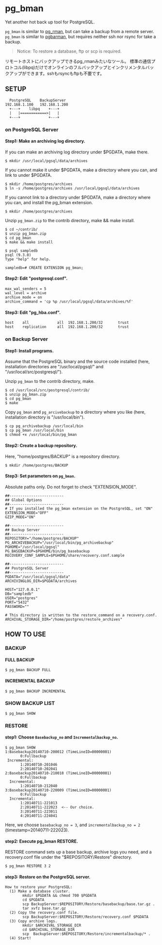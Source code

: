 pg_bman
=======

Yet another hot back up tool for PostgreSQL. 


`pg_bman` is similar to [pg_rman](http://sourceforge.net/projects/pg-rman/), but can take a backup from a remote server.
`pg_bman` is similar to [pgbarman](http://www.pgbarman.org/), but requires neither ssh nor rsync for take a backup.

>Notice: To restore a database, ftp or scp is required.

リモートホストにバックアップできるpg_rmanみたいなツール。
標準の通信プロトコル(libpq)だけでオンラインのフルバックアップとインクリメンタルバックアップができます。sshもrsyncもftpも不要です。

## SETUP

      PostgreSQL    BackupServer
    192.168.1.100   192.168.1.200
      +---+    libpq    +---+
      |   |============>|   |
      +---+             +---+


### on PostgreSQL Server

#### Step1: Make an archiving log directory.

If you can make an archiving log directory under $PGDATA, make there.

    $ mkdir /usr/local/pgsql/data/archives

If you cannot make it under $PGDATA, make a directory where you can, and link to under $PGDATA.

    $ mkdir /home/postgres/archives
    $ ln -s /home/postgres/archives /usr/local/pgsql/data/archives

If you cannot link to a directory under $PGDATA, make a directory where you can, and install the pg_bman extension.

    $ mkdir /home/postgres/archives

Unzip `pg_bman.zip` to the contrib directory, make && make install.

    $ cd ~/contrib/
    $ unzip pg_bman.zip
    $ cd pg_bman
    $ make && make install
    
    $ psql sampledb
    psql (9.3.0)
    Type "help" for help.
    
    sampledb=# CREATE EXTENSION pg_bman;

#### Step2: Edit "postgresql.conf".

    max_wal_senders = 5
    wal_level = archive
    archive_mode = on
    archive_command = 'cp %p /usr/local/pgsql/data/archives/%f'

#### Step3: Edit "pg_hba.conf".

    host    all             all  192.168.1.200/32       trust
    host    replication     all  192.168.1.200/32       trust

### on Backup Server

#### Step1: Install programs.
Assume that the PostgreSQL binary and the source code installed (here, installation directories are "/usr/local/pgsql/" and "/usr/local/src/postgresql/").

Unzip `pg_bman` to the contrib directory, make.

    $ cd /usr/local/src/postgresql/contrib/
    $ unzip pg_bman.zip
    $ cd pg_bman
    $ make

Copy `pg_bman` and `pg_arcivebackup` to a directory where you like (here, installation directory is "/usr/local/bin").

    $ cp pg_archivebackup /usr/local/bin
    $ cp pg_bman /usr/local/bin
    $ chmod +x /usr/local/bin/pg_bman

#### Step2: Create a backup repository.
Here, "home/postgres/BACKUP" is a repository directory.

    $ mkdir /home/postgres/BACKUP

#### Step3: Set parameters on `pg_bman`.
Absolute paths only. Do not forget to check "EXTENSION_MODE".

    ##-------------------------
    ## Global Options
    ##-------------------------
    # If you installed the pg_bman extension on the PostgreSQL, set "ON"
    EXTENSION_MODE="OFF"
    GZIP_MODE="ON"

    ##-------------------------
    ## Backup Server 
    ##-------------------------
    REPOSITORY="/home/postgres/BACKUP"
    PG_ARCHIVEBACKUP="/usr/local/bin/pg_archivebackup"
    PGHOME="/usr/local/pgsql"
    PG_BASEBACKUP=$PGHOME/bin/pg_basebackup
    RECOVERY_CONF_SAMPLE=$PGHOME/share/recovery.conf.sample
    
    ##-------------------------
    ## PostgreSQL Server
    ##-------------------------
    PGDATA="/usr/local/pgsql/data"
    ARCHIVINGLOG_DIR=$PGDATA/archives
    
    HOST="127.0.0.1"
    DB="sampledb"
    USER="postgres"
    PORT="5432"
    PASSWORD=""

    # This directory is written to the restore_command on a recovery.conf.
    ARCHIVAL_STORAGE_DIR="/home/postgres/restore_archives"


## HOW TO USE

### BACKUP
#### FULL BACKUP

    $ pg_bman BACKUP FULL

#### INCREMENTAL BACKUP

    $ pg_bman BACKUP INCREMENTAL

### SHOW BACKUP LIST

    $ pg_bman SHOW

### RESTORE

#### step1: Choose `Basebackup_no` and `Incrementalbackup_no`.

    $ pg_bman SHOW
    1:Basebackup20140710-200012 (TimeLineID=00000001)
           0:Fullbackup
     Incremental:
           1:20140710-201046
           2:20140710-202041
    2:Basebackup20140710-210018 (TimeLineID=00000001)
           0:Fullbackup
      Incremental:
           1:20140710-212040
    3:Basebackup20140710-220009 (TimeLineID=00000001)
           0:Fullbackup
      Incremental:
           1:20140711-221013
           2:20140711-222023  <-- Our choice.
           3:20140711-223011
           4:20140711-224041

Here, we choose `basebackup_no = 3`, and `incrementalbackup_no = 2` (timestamp=20140711-222023).

#### step2: Execute pg_bman RESTORE.

RESTORE command sets up a base backup, archive logs you need, and a recovery.conf file under the "$REPOSITORY/Restore" directory.

    $ pg_bman RESTORE 3 2

#### step3: Restore on the PostgreSQL server.

    How to restore your PostgreSQL:
      (1) Make a database cluster.
            mkdir $PGDATA && chmod 700 $PGDATA
            cd $PGDATA
            scp BackupServer:$REPOSITORY/Restore/basebackup/base.tar.gz .
            tar xvfz base.tar.gz
      (2) Copy the recovery.conf file.
            scp BackupServer:$REPOSITORY/Restore/recovery.conf $PGDATA
      (3) Copy archive logs.
            mkdir $ARCHIVAL_STORAGE_DIR
            cd $ARCHIVAL_STORAGE_DIR
            scp  BackupServer:$REPOSITORY/Restore/incrementalbackup/* .
      (4) Start!

